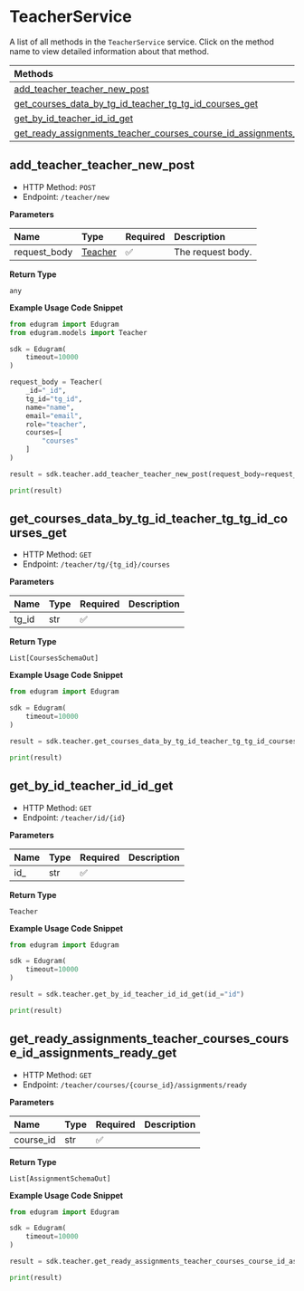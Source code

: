 # TeacherService

A list of all methods in the `TeacherService` service. Click on the method name to view detailed information about that method.

| Methods                                                                                                                                         | Description |
| :---------------------------------------------------------------------------------------------------------------------------------------------- | :---------- |
| [add_teacher_teacher_new_post](#add_teacher_teacher_new_post)                                                                                   |             |
| [get_courses_data_by_tg_id_teacher_tg_tg_id_courses_get](#get_courses_data_by_tg_id_teacher_tg_tg_id_courses_get)                               |             |
| [get_by_id_teacher_id_id_get](#get_by_id_teacher_id_id_get)                                                                                     |             |
| [get_ready_assignments_teacher_courses_course_id_assignments_ready_get](#get_ready_assignments_teacher_courses_course_id_assignments_ready_get) |             |

## add_teacher_teacher_new_post

- HTTP Method: `POST`
- Endpoint: `/teacher/new`

**Parameters**

| Name         | Type                            | Required | Description       |
| :----------- | :------------------------------ | :------- | :---------------- |
| request_body | [Teacher](../models/Teacher.md) | ✅       | The request body. |

**Return Type**

`any`

**Example Usage Code Snippet**

```python
from edugram import Edugram
from edugram.models import Teacher

sdk = Edugram(
    timeout=10000
)

request_body = Teacher(
    _id="_id",
    tg_id="tg_id",
    name="name",
    email="email",
    role="teacher",
    courses=[
        "courses"
    ]
)

result = sdk.teacher.add_teacher_teacher_new_post(request_body=request_body)

print(result)
```

## get_courses_data_by_tg_id_teacher_tg_tg_id_courses_get

- HTTP Method: `GET`
- Endpoint: `/teacher/tg/{tg_id}/courses`

**Parameters**

| Name  | Type | Required | Description |
| :---- | :--- | :------- | :---------- |
| tg_id | str  | ✅       |             |

**Return Type**

`List[CoursesSchemaOut]`

**Example Usage Code Snippet**

```python
from edugram import Edugram

sdk = Edugram(
    timeout=10000
)

result = sdk.teacher.get_courses_data_by_tg_id_teacher_tg_tg_id_courses_get(tg_id="tg_id")

print(result)
```

## get_by_id_teacher_id_id_get

- HTTP Method: `GET`
- Endpoint: `/teacher/id/{id}`

**Parameters**

| Name | Type | Required | Description |
| :--- | :--- | :------- | :---------- |
| id\_ | str  | ✅       |             |

**Return Type**

`Teacher`

**Example Usage Code Snippet**

```python
from edugram import Edugram

sdk = Edugram(
    timeout=10000
)

result = sdk.teacher.get_by_id_teacher_id_id_get(id_="id")

print(result)
```

## get_ready_assignments_teacher_courses_course_id_assignments_ready_get

- HTTP Method: `GET`
- Endpoint: `/teacher/courses/{course_id}/assignments/ready`

**Parameters**

| Name      | Type | Required | Description |
| :-------- | :--- | :------- | :---------- |
| course_id | str  | ✅       |             |

**Return Type**

`List[AssignmentSchemaOut]`

**Example Usage Code Snippet**

```python
from edugram import Edugram

sdk = Edugram(
    timeout=10000
)

result = sdk.teacher.get_ready_assignments_teacher_courses_course_id_assignments_ready_get(course_id="course_id")

print(result)
```

<!-- This file was generated by liblab | https://liblab.com/ -->
